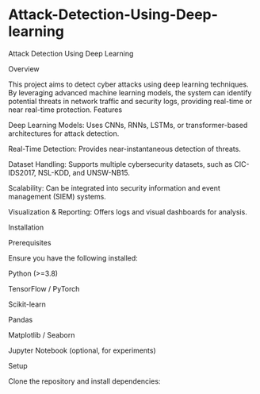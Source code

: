 # Attack-Detection-Using-Deep-learning
Attack Detection Using Deep Learning

Overview

This project aims to detect cyber attacks using deep learning techniques. By leveraging advanced machine learning models, the system can identify potential threats in network traffic and security logs, providing real-time or near real-time protection.
Features

Deep Learning Models: Uses CNNs, RNNs, LSTMs, or transformer-based architectures for attack detection.

Real-Time Detection: Provides near-instantaneous detection of threats.

Dataset Handling: Supports multiple cybersecurity datasets, such as CIC-IDS2017, NSL-KDD, and UNSW-NB15.

Scalability: Can be integrated into security information and event management (SIEM) systems.

Visualization & Reporting: Offers logs and visual dashboards for analysis.

Installation

Prerequisites

Ensure you have the following installed:

Python (>=3.8)

TensorFlow / PyTorch

Scikit-learn

Pandas

Matplotlib / Seaborn

Jupyter Notebook (optional, for experiments)

Setup

Clone the repository and install dependencies:
